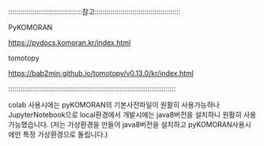 :::::::::::::::::::::::::::::::::::::참고:::::::::::::::::::::::::::::::::::::::::::




PyKOMORAN

https://pydocs.komoran.kr/index.html







tomotopy

https://bab2min.github.io/tomotopy/v0.13.0/kr/index.html




::::::::::::::::::::::::::::::::::::::::::::::::::::::::::::::::::::::::::::::::::::


colab 사용시에는 pyKOMORAN의 기본사전파일이 원활히 사용가능하나
JupyterNotebook으로 local환경에서 개발시에는 java8버전을 설치하니 원활히 사용가능했습니다.
(저는 가상환경을 만들어 java8버전을 설치하고 pyKOMORAN사용시에만 특정 가상환경으로 돌립니다.)


